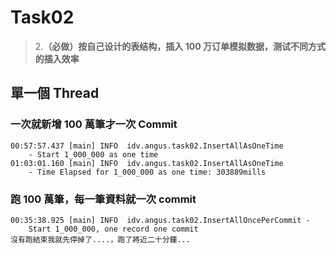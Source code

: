 # Task02
> 2.**（必做）按自己设计的表结构，插入 100 万订单模拟数据，测试不同方式的插入效率**

## 單一個 Thread
### 一次就新增 100 萬筆才一次 Commit
```
00:57:57.437 [main] INFO  idv.angus.task02.InsertAllAsOneTime
    - Start 1_000_000 as one time
01:03:01.160 [main] INFO  idv.angus.task02.InsertAllAsOneTime
    - Time Elapsed for 1_000_000 as one time: 303889mills
```

### 跑 100 萬筆，每一筆資料就一次 commit
```
00:35:38.925 [main] INFO  idv.angus.task02.InsertAllOncePerCommit - 
    Start 1_000_000, one record one commit
沒有跑結束我就先停掉了....，跑了將近二十分鐘...
```
